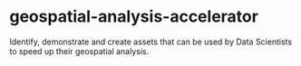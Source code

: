 # geospatial-analysis-accelerator
Identify, demonstrate and create assets that can be used by Data Scientists to speed up their geospatial analysis.
